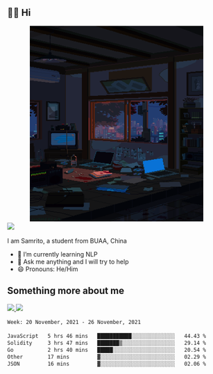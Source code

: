 ## 👋🏻 Hi

<div align="center">
<img alt="GIF" src="https://github.com/xiangsam/xiangsam/blob/271390e4ab50820a4594e3cb94b7ffaa6293de72/0_0EUAvTumWsRa2k6F.gif" width=400 height=450/>
</div>

<a href="https://github.com/xiangsam">
  <img src="https://komarev.com/ghpvc/?username=xiangsam&style=flat-square" />
</a>

I am Samrito, a student from BUAA, China
- 🌱 I’m currently learning NLP
- 💬 Ask me anything and I will try to help
- 😄 Pronouns: He/Him


## Something more about me
<a href="https://github.com/xiangsam">
  <img src="https://github-readme-stats.vercel.app/api?username=xiangsam&show_icons=true&hide_border=true" />
</a>


<a href="https://github.com/xiangsam">
  <img src="https://github-readme-stats.vercel.app/api/top-langs/?username=xiangsam&layout=compact" />
</a>

<!--START_SECTION:waka-->
```text
Week: 20 November, 2021 - 26 November, 2021

JavaScript   5 hrs 46 mins   ███████████░░░░░░░░░░░░░░   44.43 % 
Solidity     3 hrs 47 mins   ███████▒░░░░░░░░░░░░░░░░░   29.14 % 
Go           2 hrs 40 mins   █████░░░░░░░░░░░░░░░░░░░░   20.54 % 
Other        17 mins         ▓░░░░░░░░░░░░░░░░░░░░░░░░   02.29 % 
JSON         16 mins         ▓░░░░░░░░░░░░░░░░░░░░░░░░   02.06 % 
```
<!--END_SECTION:waka-->

<!---
xiangsam/xiangsam is a ✨ special ✨ repository because its `README.md` (this file) appears on your GitHub profile.
You can click the Preview link to take a look at your changes.
--->
